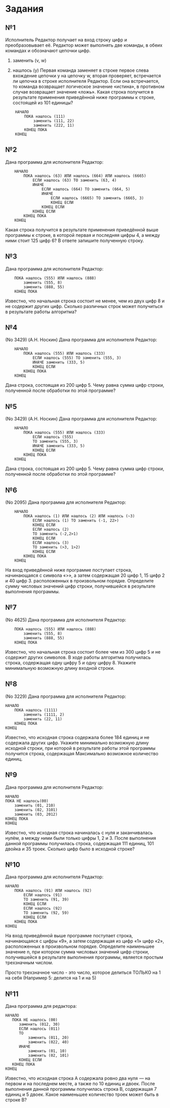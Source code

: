 # Задания

## №1

Исполнитель Редактор получает на вход строку цифр и преобразовывает её. Редактор может выполнять две команды, в обеих командах и обозначают цепочки цифр.
1. заменить (v, w)
2. нашлось (у)
Первая команда заменяет в строке первое слева вхождение цепочки у на
цепочку w, вторая проверяет, встречается ли цепочка в строке исполнителя Редактор. Если она встречается, то команда возвращает логическое значение «истина», в противном случае возвращает значение «ложь».
Какая строка получится в результате применения приведённой ниже программы к строке, состоящей из 101 единицы?


        НАЧАЛО
            ПОКА нашлось (111)
                заменить (111, 22)
                заменить (222, 11)
            КОНЕЦ ПОКА
        КОНЕЦ

## №2

Дана программа для исполнителя Редактор:

        НАЧАЛО
            ПОКА нашлось (63) ИЛИ нашлось (664) ИЛИ нашлось (6665) 
                ЕСЛИ нашлось (63) ТО заменить (63, 4)
                ИНАЧЕ
                    ЕСЛИ нашлось (664) ТО заменить (664, 5)
                    ИНАЧЕ
                        ЕСЛИ нашлось (6665) ТО заменить (6665, 3) 
                        КОНЕЦ ЕСЛИ
                    КОНЕЦ ЕСЛИ
                КОНЕЦ ЕСЛИ
            КОНЕЦ ПОКА
        КОНЕЦ

Какая строка получится в результате применения приведённой выше программы к строке, в которой первая и последняя цифры 4, а между ними стоит 125 цифр 6? В ответе запишите полученную строку.

## №3

Дана программа для исполнителя Редактор:

        ПОКА нашлось (555) ИЛИ нашлось (888)
            заменить (555, 8)
            заменить (888, 55) 
        КОНЕЦ ПОКА
        
Известно, что начальная строка состоит не менее, чем из двух цифр 8 и не содержит других цифр. Сколько различных строк может получиться в
результате работы алгоритма?

## №4

(No 3429) (А.Н. Носкин)
Дана программа для исполнителя Редактор:

        НАЧАЛО
            ПОКА нашлось (555) ИЛИ нашлось (333)
                ЕСЛИ нашлось (555) ТО заменить (555, 3)
                ИНАЧЕ заменить (333, 5)
                КОНЕЦ ЕСЛИ
            КОНЕЦ ПОКА 
        КОНЕЦ

Дана строка, состоящая из 200 цифр 5. Чему равна сумма цифр строки, полученной после обработки по этой программе?

## №5
(No 3429) (А.Н. Носкин)
Дана программа для исполнителя Редактор:

        НАЧАЛО
            ПОКА нашлось (555) ИЛИ нашлось (333)
                ЕСЛИ нашлось (555)
                ТО заменить (555, 3)
                ИНАЧЕ заменить (333, 5)
                КОНЕЦ ЕСЛИ
            КОНЕЦ ПОКА 
        КОНЕЦ

Дана строка, состоящая из 200 цифр 5. Чему равна сумма цифр строки, полученной после обработки по этой программе?

## №6
(No 2095) 
Дана программа для исполнителя Редактор:

        НАЧАЛО
            ПОКА нашлось (1) ИЛИ нашлось (2) ИЛИ нашлось (~3) 
                ЕСЛИ нашлось (1) ТО заменить (-1, 22>)
                КОНЕЦ ЕСЛИ
                ЕСЛИ нашлось (2)
                ТО заменить (-2,2>1) 
                КОНЕЦ ЕСЛИ 
                ЕСЛИ нашлось (3)
                ТО заменить (>3, 1>2) 
                КОНЕЦ ЕСЛИ 
            КОНЕЦ ПОКА
        КОНЕЦ

На вход приведённой ниже программе поступает строка, начинающаяся с символа «>», а затем содержащая 20 цифр 1, 15 цифр 2 и 40 цифр 3. расположенных в произвольном порядке. Определите сумму числовых значений цифр строки, получившейся в результате выполнения программы.

## №7

(No 4625)
Дана программа для исполнителя Редактор:

        ПОКА нашлось (555) ИЛИ нашлось (888)
            заменить (555, 8)
            заменить (888, 55) 
        КОНЕЦ ПОКА

Известно, что начальная строка состоит более чем из 300 цифр 5 и не содержит других символов. В ходе работы алгоритма получилась строка, содержащая одну цифру 5 и одну цифру 8. Укажите минимальную возможную длину входной строки.

## №8
(No 3229) 
Дана программа для исполнителя Редактор:

    НАЧАЛО
        ПОКА нашлось (1111) 
            заменить (1111, 2) 
            заменить (22, 11)
        КОНЕЦ ПОКА 
    КОНЕЦ

Известно, что исходная строка содержала более 184 единиц и не содержала других цифр. Укажите минимально возможную длину исходной строки, при которой в результате работы этой программы получится строка, содержащая
Максимально возможное количество единиц.

## №9
Дана программа для исполнителя Редактор:

    НАЧАЛО
    ПОКА НЕ нашлось(00)
        заменить (01, 210)
        заменить (02, 3101) 
        заменить (03, 2012) 
    КОНЕЦ ПОКА 
    КОНЕЦ
Известно, что исходная строка начиналась с нуля и заканчивалась нулём, а между ними были только цифры 1, 2 и 3. После выполнения данной программы получилась строка, содержащая 111 единиц, 101 двойка и 35 троек. Сколько цифр было в исходной строке?

## №10

Дана программа для исполнителя Редактор:

    НАЧАЛО
        ПОКА нашлось (91) ИЛИ нашлось (92) 
            ЕСЛИ нашлось (91)
            ТО заменить (91, 39) 
            КОНЕЦ ЕСЛИ
            ЕСЛИ нашлось (92)
            ТО заменить (92, 59) 
            КОНЕЦ ЕСЛИ
        КОНЕЦ ПОКА 
    КОНЕЦ

На вход приведённой выше программе поступает строка, начинающаяся с цифры «9», а затем содержащая из цифр «1» цифр «2», расположенных в произвольном порядке. Определите наименьшее значение n, при котором сумма числовых значений цифр строки, получившейся в результате
выполнения программы, является простым трехзначным числом.

Просто трехзначное число - это число, которое делиться ТОЛЬКО на 1 на себя (Например 5: делится на 1 и на 5)


## №11

Дана программа для редактора:

    НАЧАЛО
       ПОКА НЕ нашлось (00)
          заменить (012, 30)
          ЕСЛИ нашлось (011)
          ТО
              заменить (011, 20)
              заменить (022, 40)
          ИНАЧЕ
              заменить (01, 10)
              заменить (02, 101)
          КОНЕЦ ЕСЛИ
       КОНЕЦ ПОКА
    КОНЕЦ

Известно, что исходная строка A содержала ровно два нуля  — на первом и на последнем месте, а также по 10 единиц и двоек. После выполнения данной программы получилась строка B, содержащая 7 единиц и 5 двоек. Какое наименьшее количество троек может быть в строке B?